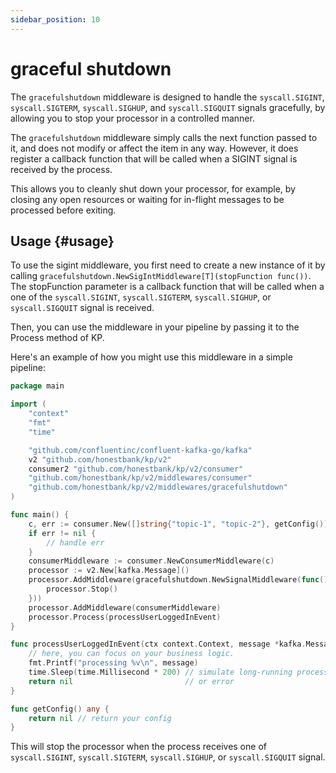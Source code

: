```yaml
---
sidebar_position: 10
---
```

# graceful shutdown
The `gracefulshutdown` middleware is designed to handle the `syscall.SIGINT`, `syscall.SIGTERM`, `syscall.SIGHUP`, and `syscall.SIGQUIT` signals gracefully, by allowing you to stop your processor in a controlled manner.

The `gracefulshutdown` middleware simply calls the next function passed to it, and does not modify or affect the item in any way. However, it does register a callback function that will be called when a SIGINT signal is received by the process.

This allows you to cleanly shut down your processor, for example, by closing any open resources or waiting for in-flight messages to be processed before exiting.

## Usage {#usage}
To use the sigint middleware, you first need to create a new instance of it by calling `gracefulshutdown.NewSigIntMiddleware[T](stopFunction func())`. The stopFunction parameter is a callback function that will be called when a one of the `syscall.SIGINT`, `syscall.SIGTERM`, `syscall.SIGHUP`, or `syscall.SIGQUIT` signal is received.

Then, you can use the middleware in your pipeline by passing it to the Process method of KP.

Here's an example of how you might use this middleware in a simple pipeline:

```go
package main

import (
	"context"
	"fmt"
	"time"

	"github.com/confluentinc/confluent-kafka-go/kafka"
	v2 "github.com/honestbank/kp/v2"
	consumer2 "github.com/honestbank/kp/v2/consumer"
	"github.com/honestbank/kp/v2/middlewares/consumer"
	"github.com/honestbank/kp/v2/middlewares/gracefulshutdown"
)

func main() {
	c, err := consumer.New([]string{"topic-1", "topic-2"}, getConfig())
	if err != nil {
		// handle err
	}
	consumerMiddleware := consumer.NewConsumerMiddleware(c)
	processor := v2.New[kafka.Message]()
	processor.AddMiddleware(gracefulshutdown.NewSignalMiddleware(func() {
		processor.Stop()
	}))
	processor.AddMiddleware(consumerMiddleware)
	processor.Process(processUserLoggedInEvent)
}

func processUserLoggedInEvent(ctx context.Context, message *kafka.Message) error {
	// here, you can focus on your business logic.
	fmt.Printf("processing %v\n", message)
	time.Sleep(time.Millisecond * 200) // simulate long-running process
	return nil                         // or error
}

func getConfig() any {
	return nil // return your config
}
```
This will stop the processor when the process receives one of `syscall.SIGINT`, `syscall.SIGTERM`, `syscall.SIGHUP`, or `syscall.SIGQUIT` signal.
